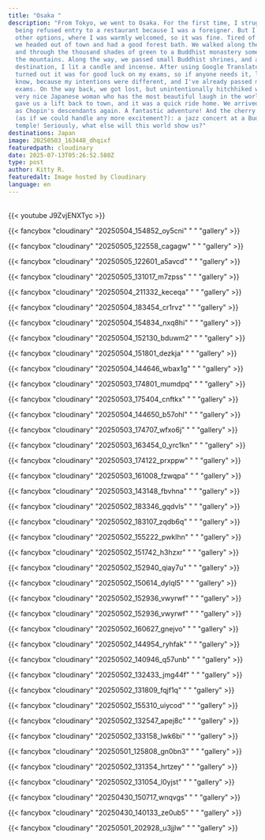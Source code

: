 ```yaml
---
title: "Osaka "
description: "From Tokyo, we went to Osaka. For the first time, I struggled with
  being refused entry to a restaurant because I was a foreigner. But I found
  other options, where I was warmly welcomed, so it was fine. Tired of the city,
  we headed out of town and had a good forest bath. We walked along the river
  and through the thousand shades of green to a Buddhist monastery somewhere in
  the mountains. Along the way, we passed small Buddhist shrines, and at our
  destination, I lit a candle and incense. After using Google Translate, it
  turned out it was for good luck on my exams, so if anyone needs it, let me
  know, because my intentions were different, and I've already passed my final
  exams. On the way back, we got lost, but unintentionally hitchhiked with a
  very nice Japanese woman who has the most beautiful laugh in the world! She
  gave us a lift back to town, and it was a quick ride home. We arrived proudly
  as Chopin's descendants again. A fantastic adventure! And the cherry on top
  (as if we could handle any more excitement?): a jazz concert at a Buddhist
  temple! Seriously, what else will this world show us?"
destinations: Japan
image: 20250503_163448_dhqixf
featuredpath: cloudinary
date: 2025-07-13T05:26:52.580Z
type: post
author: Kitty R.
featuredalt: Image hosted by Cloudinary
language: en
---
```

<br>{{< youtube J9ZvjENXTyc >}}</br>

{{< fancybox "cloudinary" "20250504_154852_oy5cni" "  " "gallery" >}}

{{< fancybox "cloudinary" "20250505_122558_cagagw" "  " "gallery" >}}

{{< fancybox "cloudinary" "20250505_122601_a5avcd" "  " "gallery" >}}

{{< fancybox "cloudinary" "20250505_131017_m7zpss" "  " "gallery" >}}

{{< fancybox "cloudinary" "20250504_211332_keceqa" "  " "gallery" >}}

{{< fancybox "cloudinary" "20250504_183454_cr1rvz" "  " "gallery" >}}

{{< fancybox "cloudinary" "20250504_154834_nxq8hi" "  " "gallery" >}}

{{< fancybox "cloudinary" "20250504_152130_bduwm2" "  " "gallery" >}}

{{< fancybox "cloudinary" "20250504_151801_dezkja" "  " "gallery" >}}

{{< fancybox "cloudinary" "20250504_144646_wbax1g" "  " "gallery" >}}

{{< fancybox "cloudinary" "20250503_174801_mumdpq" "  " "gallery" >}}

{{< fancybox "cloudinary" "20250503_175404_cnftkx" "  " "gallery" >}}

{{< fancybox "cloudinary" "20250504_144650_b57ohl" "  " "gallery" >}}

{{< fancybox "cloudinary" "20250503_174707_wfxo6j" "  " "gallery" >}}

{{< fancybox "cloudinary" "20250503_163454_0_yrc1kn" "  " "gallery" >}}

{{< fancybox "cloudinary" "20250503_174122_prxppw" "  " "gallery" >}}

{{< fancybox "cloudinary" "20250503_161008_fzwqpa" "  " "gallery" >}}

{{< fancybox "cloudinary" "20250503_143148_fbvhna" "  " "gallery" >}}

{{< fancybox "cloudinary" "20250502_183346_gqdvls" "  " "gallery" >}}

{{< fancybox "cloudinary" "20250502_183107_zqdb6q" "  " "gallery" >}}

{{< fancybox "cloudinary" "20250502_155222_pwklhn" "   " "gallery" >}}

{{< fancybox "cloudinary" "20250502_151742_h3hzxr" "  " "gallery" >}}

{{< fancybox "cloudinary" "20250502_152940_qiay7u" "  " "gallery" >}}

{{< fancybox "cloudinary" "20250502_150614_dylql5" "  " "gallery" >}}

{{< fancybox "cloudinary" "20250502_152936_vwyrwf" "  " "gallery" >}}

{{< fancybox "cloudinary" "20250502_152936_vwyrwf" "  " "gallery" >}}

{{< fancybox "cloudinary" "20250502_160627_gnejvo" "  " "gallery" >}}

{{< fancybox "cloudinary" "20250502_144954_ryhfak" "  " "gallery" >}}

{{< fancybox "cloudinary" "20250502_140946_q57unb" "  " "gallery" >}}

{{< fancybox "cloudinary" "20250502_132433_jmg44f" "  " "gallery" >}}

{{< fancybox "cloudinary" "20250502_131809_fqjf1q" "  " "gallery" >}}

{{< fancybox "cloudinary" "20250502_155310_uiycod" "  " "gallery" >}}

{{< fancybox "cloudinary" "20250502_132547_apej8c" "  " "gallery" >}}

{{< fancybox "cloudinary" "20250502_133158_lwk6bi" "  " "gallery" >}}

{{< fancybox "cloudinary" "20250501_125808_gn0bn3" "   " "gallery" >}}

{{< fancybox "cloudinary" "20250502_131354_hrtzey" "  " "gallery" >}}

{{< fancybox "cloudinary" "20250502_131054_l0yjst" "  " "gallery" >}}

{{< fancybox "cloudinary" "20250430_150717_wnqvgs" "  " "gallery" >}}

{{< fancybox "cloudinary" "20250430_140133_ze0ub5" "  " "gallery" >}}

{{< fancybox "cloudinary" "20250501_202928_u3jjlw" "  " "gallery" >}}